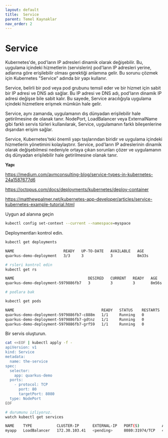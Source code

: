 ```yaml
---
layout: default
title:  Service
parent: Temel Kaynaklar
nav_order: 2
---
```


# Service

Kubernetes'de, pod'ların IP adresleri dinamik olarak değişebilir. Bu, uygulama içindeki hizmetlerin (servislerin) pod'ların IP adresleri yerine, adlarına göre erişilebilir olması gerektiği anlamına gelir. Bu sorunu çözmek için Kubernetes "Service" adında bir yapı kullanır.

Service, belirli bir pod veya pod grubunu temsil eder ve bir hizmet için sabit bir IP adresi ve DNS adı sağlar. Bu IP adresi ve DNS adı, pod'ların dinamik IP adresi değişse bile sabit kalır. Bu sayede, Service aracılığıyla uygulama içindeki hizmetlere erişmek mümkün hale gelir.

Service, aynı zamanda, uygulamanın dış dünyadan erişilebilir hale getirilmesine de olanak tanır. NodePort, LoadBalancer veya ExternalName gibi farklı servis türleri kullanılarak, Service, uygulamanın farklı bileşenlerine dışarıdan erişim sağlar.

Service, Kubernetes'teki önemli yapı taşlarından biridir ve uygulama içindeki hizmetlerin yönetimini kolaylaştırır. Service, pod'ların IP adreslerinin dinamik olarak değişebilmesi nedeniyle ortaya çıkan sorunları çözer ve uygulamanın dış dünyadan erişilebilir hale getirilmesine olanak tanır.

**Yapı** 

https://medium.com/avmconsulting-blog/service-types-in-kubernetes-24a1587677d6

https://octopus.com/docs/deployments/kubernetes/deploy-container

https://matthewpalmer.net/kubernetes-app-developer/articles/service-kubernetes-example-tutorial.html


Uygun ad alanına geçin
```sh
kubectl config set-context --current --namespace=myspace
```
Deploymentları kontrol edin.

```sh
kubectl get deployments

NAME                      READY   UP-TO-DATE   AVAILABLE   AGE
quarkus-demo-deployment   3/3     3            3           8m33s

# rsleri kontrol edin
kubectl get rs

NAME                                 DESIRED   CURRENT   READY   AGE
quarkus-demo-deployment-5979886fb7   3         3         3       8m56s

# podlara bak

kubectl get pods

NAME                                       READY   STATUS    RESTARTS   AGE
quarkus-demo-deployment-5979886fb7-c888m   1/1     Running   0          9m17s
quarkus-demo-deployment-5979886fb7-gdtnz   1/1     Running   0          9m17s
quarkus-demo-deployment-5979886fb7-grf59   1/1     Running   0          9m17s
```

Bir servis oluşturun. 

```sh
cat <<EOF | kubectl apply -f -
apiVersion: v1
kind: Service
metadata:
  name: the-service
spec:
  selector:
    app: quarkus-demo
  ports:
    - protocol: TCP
      port: 80
      targetPort: 8080
  type: NodePort 
EOF

# durumunu izliyoruz.
watch kubectl get services

NAME    TYPE           CLUSTER-IP      EXTERNAL-IP   PORT(S)          AGE
myapp   LoadBalancer   172.30.103.41   <pending>     8080:31974/TCP   4s
```
